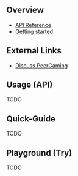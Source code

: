 ## Overview

* [API Reference]()
* [Getting started]()


## External Links

* [Discuss PeerGaming]()


## Usage (API)

TODO


## Quick-Guide

TODO


## Playground (Try)

TODO
